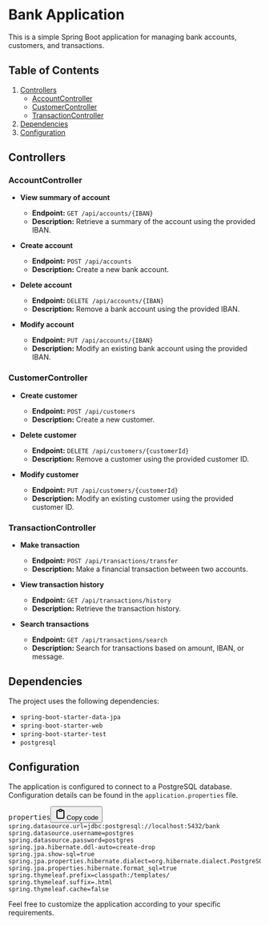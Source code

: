 <h1>Bank Application</h1><p>This is a simple Spring Boot application for managing bank accounts, customers, and transactions.</p><h2>Table of Contents</h2><ol><li><a href="#controllers" target="_new">Controllers</a><ul><li><a href="#accountcontroller" target="_new">AccountController</a></li><li><a href="#customercontroller" target="_new">CustomerController</a></li><li><a href="#transactioncontroller" target="_new">TransactionController</a></li></ul></li><li><a href="#dependencies" target="_new">Dependencies</a></li><li><a href="#configuration" target="_new">Configuration</a></li></ol><h2>Controllers</h2><h3>AccountController</h3><ul><li><p><strong>View summary of account</strong></p><ul><li><strong>Endpoint:</strong> <code>GET /api/accounts/{IBAN}</code></li><li><strong>Description:</strong> Retrieve a summary of the account using the provided IBAN.</li></ul></li><li><p><strong>Create account</strong></p><ul><li><strong>Endpoint:</strong> <code>POST /api/accounts</code></li><li><strong>Description:</strong> Create a new bank account.</li></ul></li><li><p><strong>Delete account</strong></p><ul><li><strong>Endpoint:</strong> <code>DELETE /api/accounts/{IBAN}</code></li><li><strong>Description:</strong> Remove a bank account using the provided IBAN.</li></ul></li><li><p><strong>Modify account</strong></p><ul><li><strong>Endpoint:</strong> <code>PUT /api/accounts/{IBAN}</code></li><li><strong>Description:</strong> Modify an existing bank account using the provided IBAN.</li></ul></li></ul><h3>CustomerController</h3><ul><li><p><strong>Create customer</strong></p><ul><li><strong>Endpoint:</strong> <code>POST /api/customers</code></li><li><strong>Description:</strong> Create a new customer.</li></ul></li><li><p><strong>Delete customer</strong></p><ul><li><strong>Endpoint:</strong> <code>DELETE /api/customers/{customerId}</code></li><li><strong>Description:</strong> Remove a customer using the provided customer ID.</li></ul></li><li><p><strong>Modify customer</strong></p><ul><li><strong>Endpoint:</strong> <code>PUT /api/customers/{customerId}</code></li><li><strong>Description:</strong> Modify an existing customer using the provided customer ID.</li></ul></li></ul><h3>TransactionController</h3><ul><li><p><strong>Make transaction</strong></p><ul><li><strong>Endpoint:</strong> <code>POST /api/transactions/transfer</code></li><li><strong>Description:</strong> Make a financial transaction between two accounts.</li></ul></li><li><p><strong>View transaction history</strong></p><ul><li><strong>Endpoint:</strong> <code>GET /api/transactions/history</code></li><li><strong>Description:</strong> Retrieve the transaction history.</li></ul></li><li><p><strong>Search transactions</strong></p><ul><li><strong>Endpoint:</strong> <code>GET /api/transactions/search</code></li><li><strong>Description:</strong> Search for transactions based on amount, IBAN, or message.</li></ul></li></ul><h2>Dependencies</h2><p>The project uses the following dependencies:</p><ul><li><code>spring-boot-starter-data-jpa</code></li><li><code>spring-boot-starter-web</code></li><li><code>spring-boot-starter-test</code></li><li><code>postgresql</code></li></ul><h2>Configuration</h2><p>The application is configured to connect to a PostgreSQL database. Configuration details can be found in the <code>application.properties</code> file.</p><pre><div class="bg-black rounded-md" bis_skin_checked="1"><div class="flex items-center relative text-gray-200 bg-gray-800 gizmo:dark:bg-token-surface-primary px-4 py-2 text-xs font-sans justify-between rounded-t-md" bis_skin_checked="1"><span>properties</span><button class="flex ml-auto gizmo:ml-0 gap-2 items-center"><svg width="24" height="24" viewBox="0 0 24 24" fill="none" xmlns="http://www.w3.org/2000/svg" class="icon-md"><path fill-rule="evenodd" clip-rule="evenodd" d="M12 4C10.8954 4 10 4.89543 10 6H14C14 4.89543 13.1046 4 12 4ZM8.53513 4C9.22675 2.8044 10.5194 2 12 2C13.4806 2 14.7733 2.8044 15.4649 4H17C18.6569 4 20 5.34315 20 7V19C20 20.6569 18.6569 22 17 22H7C5.34315 22 4 20.6569 4 19V7C4 5.34315 5.34315 4 7 4H8.53513ZM8 6H7C6.44772 6 6 6.44772 6 7V19C6 19.5523 6.44772 20 7 20H17C17.5523 20 18 19.5523 18 19V7C18 6.44772 17.5523 6 17 6H16C16 7.10457 15.1046 8 14 8H10C8.89543 8 8 7.10457 8 6Z" fill="currentColor"></path></svg>Copy code</button></div><div class="p-4 overflow-y-auto" bis_skin_checked="1"><code class="!whitespace-pre hljs language-properties">spring.datasource.url=jdbc:postgresql://localhost:5432/bank
spring.datasource.username=postgres
spring.datasource.password=postgres
spring.jpa.hibernate.ddl-auto=create-drop
spring.jpa.show-sql=true
spring.jpa.properties.hibernate.dialect=org.hibernate.dialect.PostgreSQLDialect
spring.jpa.properties.hibernate.format_sql=true
spring.thymeleaf.prefix=classpath:/templates/
spring.thymeleaf.suffix=.html
spring.thymeleaf.cache=false
</code></div></div></pre><p>Feel free to customize the application according to your specific requirements.</p>